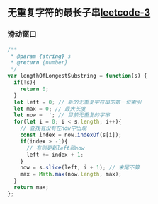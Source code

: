 ## 无重复字符的最长子串[leetcode-3](https://leetcode-cn.com/problems/longest-substring-without-repeating-characters/)

### 滑动窗口
```js
/**
 * @param {string} s
 * @return {number}
 */
var lengthOfLongestSubstring = function(s) {
  if(!s){
    return 0;
  }
  let left = 0; // 新的无重复字符串的第一位索引
  let max = 0; // 最大长度
  let now = ''; // 目前无重复的字串
  for(let i = 0; i < s.length; i++){
    // 查找有没有在now中出现
    const index = now.indexOf(s[i]);
    if(index > -1){
      // 有则更新left和now
      left += index + 1;
    }
    now = s.slice(left, i + 1); // 末尾不算
    max = Math.max(now.length, max);
  }
  return max;
};
```
